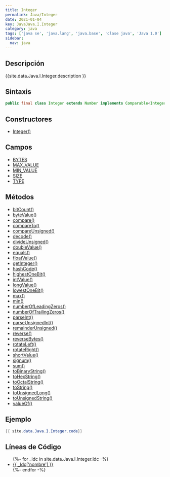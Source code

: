 ```yaml
---
title: Integer
permalink: Java/Integer
date: 2021-01-04
key: JavaJava.I.Integer
category: java
tags: ['java se', 'java.lang', 'java.base', 'clase java', 'Java 1.0']
sidebar: 
  nav: java
---
```


## Descripción
{{site.data.Java.I.Integer.description }}

## Sintaxis
~~~java
public final class Integer extends Number implements Comparable<Integer>
~~~

## Constructores
* [Integer()](/Java/Integer/Integer/)

## Campos
* [BYTES](/Java/Integer/BYTES)
* [MAX_VALUE](/Java/Integer/MAX_VALUE)
* [MIN_VALUE](/Java/Integer/MIN_VALUE)
* [SIZE](/Java/Integer/SIZE)
* [TYPE](/Java/Integer/TYPE)

## Métodos
* [bitCount()](/Java/Integer/bitCount)
* [byteValue()](/Java/Integer/byteValue)
* [compare()](/Java/Integer/compare)
* [compareTo()](/Java/Integer/compareTo)
* [compareUnsigned()](/Java/Integer/compareUnsigned)
* [decode()](/Java/Integer/decode)
* [divideUnsigned()](/Java/Integer/divideUnsigned)
* [doubleValue()](/Java/Integer/doubleValue)
* [equals()](/Java/Integer/equals)
* [floatValue()](/Java/Integer/floatValue)
* [getInteger()](/Java/Integer/getInteger)
* [hashCode()](/Java/Integer/hashCode)
* [highestOneBit()](/Java/Integer/highestOneBit)
* [intValue()](/Java/Integer/intValue)
* [longValue()](/Java/Integer/longValue)
* [lowestOneBit()](/Java/Integer/lowestOneBit)
* [max()](/Java/Integer/max)
* [min()](/Java/Integer/min)
* [numberOfLeadingZeros()](/Java/Integer/numberOfLeadingZeros)
* [numberOfTrailingZeros()](/Java/Integer/numberOfTrailingZeros)
* [parseInt()](/Java/Integer/parseInt)
* [parseUnsignedInt()](/Java/Integer/parseUnsignedInt)
* [remainderUnsigned()](/Java/Integer/remainderUnsigned)
* [reverse()](/Java/Integer/reverse)
* [reverseBytes()](/Java/Integer/reverseBytes)
* [rotateLeft()](/Java/Integer/rotateLeft)
* [rotateRight()](/Java/Integer/rotateRight)
* [shortValue()](/Java/Integer/shortValue)
* [signum()](/Java/Integer/signum)
* [sum()](/Java/Integer/sum)
* [toBinaryString()](/Java/Integer/toBinaryString)
* [toHexString()](/Java/Integer/toHexString)
* [toOctalString()](/Java/Integer/toOctalString)
* [toString()](/Java/Integer/toString)
* [toUnsignedLong()](/Java/Integer/toUnsignedLong)
* [toUnsignedString()](/Java/Integer/toUnsignedString)
* [valueOf()](/Java/Integer/valueOf)

## Ejemplo
~~~java
{{ site.data.Java.I.Integer.code}}
~~~

## Líneas de Código
<ul>
{%- for _ldc in site.data.Java.I.Integer.ldc -%}
   <li>
       <a href="{{_ldc['url'] }}">{{ _ldc['nombre'] }}</a>
   </li>
{%- endfor -%}
</ul>
